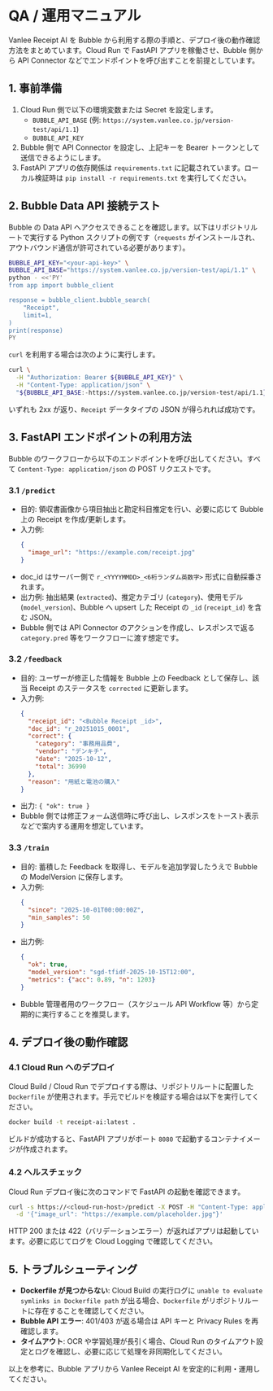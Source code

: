 # QA / 運用マニュアル

Vanlee Receipt AI を Bubble から利用する際の手順と、デプロイ後の動作確認方法をまとめています。Cloud Run で FastAPI アプリを稼働させ、Bubble 側から API Connector などでエンドポイントを呼び出すことを前提としています。

## 1. 事前準備

1. Cloud Run 側で以下の環境変数または Secret を設定します。
   - `BUBBLE_API_BASE` (例: `https://system.vanlee.co.jp/version-test/api/1.1`)
   - `BUBBLE_API_KEY`
2. Bubble 側で API Connector を設定し、上記キーを Bearer トークンとして送信できるようにします。
3. FastAPI アプリの依存関係は `requirements.txt` に記載されています。ローカル検証時は `pip install -r requirements.txt` を実行してください。

## 2. Bubble Data API 接続テスト

Bubble の Data API へアクセスできることを確認します。以下はリポジトリルートで実行する Python スクリプトの例です（`requests` がインストールされ、アウトバウンド通信が許可されている必要があります）。

```bash
BUBBLE_API_KEY="<your-api-key>" \
BUBBLE_API_BASE="https://system.vanlee.co.jp/version-test/api/1.1" \
python - <<'PY'
from app import bubble_client

response = bubble_client.bubble_search(
    "Receipt",
    limit=1,
)
print(response)
PY
```

`curl` を利用する場合は次のように実行します。

```bash
curl \
  -H "Authorization: Bearer ${BUBBLE_API_KEY}" \
  -H "Content-Type: application/json" \
  "${BUBBLE_API_BASE:-https://system.vanlee.co.jp/version-test/api/1.1}/obj/Receipt?limit=1"
```

いずれも 2xx が返り、`Receipt` データタイプの JSON が得られれば成功です。

## 3. FastAPI エンドポイントの利用方法

Bubble のワークフローから以下のエンドポイントを呼び出してください。すべて `Content-Type: application/json` の POST リクエストです。

### 3.1 `/predict`
- 目的: 領収書画像から項目抽出と勘定科目推定を行い、必要に応じて Bubble 上の Receipt を作成/更新します。
- 入力例:
  ```json
  {
    "image_url": "https://example.com/receipt.jpg"
  }
  ```
- doc_id はサーバー側で `r_<YYYYMMDD>_<6桁ランダム英数字>` 形式に自動採番されます。
- 出力例: 抽出結果 (`extracted`)、推定カテゴリ (`category`)、使用モデル (`model_version`)、Bubble へ upsert した Receipt の `_id` (`receipt_id`) を含む JSON。
- Bubble 側では API Connector のアクションを作成し、レスポンスで返る `category.pred` 等をワークフローに渡す想定です。

### 3.2 `/feedback`
- 目的: ユーザーが修正した情報を Bubble 上の Feedback として保存し、該当 Receipt のステータスを `corrected` に更新します。
- 入力例:
  ```json
  {
    "receipt_id": "<Bubble Receipt _id>",
    "doc_id": "r_20251015_0001",
    "correct": {
      "category": "事務用品費",
      "vendor": "デンキチ",
      "date": "2025-10-12",
      "total": 36990
    },
    "reason": "用紙と電池の購入"
  }
  ```
- 出力: `{ "ok": true }`
- Bubble 側では修正フォーム送信時に呼び出し、レスポンスをトースト表示などで案内する運用を想定しています。

### 3.3 `/train`
- 目的: 蓄積した Feedback を取得し、モデルを追加学習したうえで Bubble の ModelVersion に保存します。
- 入力例:
  ```json
  {
    "since": "2025-10-01T00:00:00Z",
    "min_samples": 50
  }
  ```
- 出力例:
  ```json
  {
    "ok": true,
    "model_version": "sgd-tfidf-2025-10-15T12:00",
    "metrics": {"acc": 0.89, "n": 1203}
  }
  ```
- Bubble 管理者用のワークフロー（スケジュール API Workflow 等）から定期的に実行することを推奨します。

## 4. デプロイ後の動作確認

### 4.1 Cloud Run へのデプロイ
Cloud Build / Cloud Run でデプロイする際は、リポジトリルートに配置した `Dockerfile` が使用されます。手元でビルドを検証する場合は以下を実行してください。

```bash
docker build -t receipt-ai:latest .
```

ビルドが成功すると、FastAPI アプリがポート `8080` で起動するコンテナイメージが作成されます。

### 4.2 ヘルスチェック
Cloud Run デプロイ後に次のコマンドで FastAPI の起動を確認できます。

```bash
curl -s https://<cloud-run-host>/predict -X POST -H "Content-Type: application/json" \
  -d '{"image_url": "https://example.com/placeholder.jpg"}'
```

HTTP 200 または 422（バリデーションエラー）が返ればアプリは起動しています。必要に応じてログを Cloud Logging で確認してください。

## 5. トラブルシューティング

- **Dockerfile が見つからない**: Cloud Build の実行ログに `unable to evaluate symlinks in Dockerfile path` が出る場合、`Dockerfile` がリポジトリルートに存在することを確認してください。
- **Bubble API エラー**: 401/403 が返る場合は API キーと Privacy Rules を再確認します。
- **タイムアウト**: OCR や学習処理が長引く場合、Cloud Run のタイムアウト設定とログを確認し、必要に応じて処理を非同期化してください。

以上を参考に、Bubble アプリから Vanlee Receipt AI を安定的に利用・運用してください。
